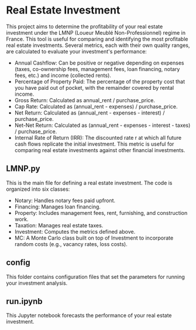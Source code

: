 # Real Estate Investment 

This project aims to determine the profitability of your real estate investment under the LMNP (Loueur Meublé Non-Professionnel) regime in France. This tool is useful for comparing and identifying the most profitable real estate investments. Several metrics, each with their own quality ranges, are calculated to evaluate your investment's performance:

- Annual Cashflow: Can be positive or negative depending on expenses (taxes, co-ownership fees, management fees, loan financing, notary fees, etc.) and income (collected rents).
- Percentage of Property Paid: The percentage of the property cost that you have paid out of pocket, with the remainder covered by rental income.
- Gross Return: Calculated as annual_rent / purchase_price.
- Cap Rate: Calculated as (annual_rent - expenses) / purchase_price.
- Net Return: Calculated as (annual_rent - expenses - interest) / purchase_price.
- Net-Net Return: Calculated as (annual_rent - expenses - interest - taxes) / purchase_price.
- Internal Rate of Return (IRR): The discounted rate r at which all future cash flows replicate the initial investment. This metric is useful for comparing real estate investments against other financial investments.

## LMNP.py

This is the main file for defining a real estate investment. The code is organized into six classes:

- Notary: Handles notary fees paid upfront.
- Financing: Manages loan financing.
- Property: Includes management fees, rent, furnishing, and construction work.
- Taxation: Manages real estate taxes.
- Investment: Computes the metrics defined above.
- MC: A Monte Carlo class built on top of Investment to incorporate random costs (e.g., vacancy rates, loss costs).

## config

This folder contains configuration files that set the parameters for running your investment analysis.

## run.ipynb

This Jupyter notebook forecasts the performance of your real estate investment.